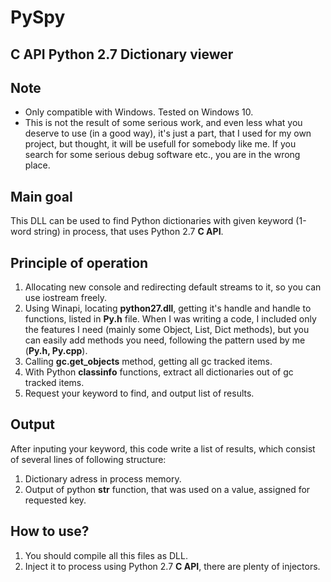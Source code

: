 # PySpy
## C API Python 2.7 Dictionary viewer

## Note
* Only compatible with Windows. Tested on Windows 10.
* This is not the result of some serious work, and even less what you deserve to use (in a good way), it's just a part, that I used for my own project, but thought, it will be usefull for somebody like me. If you search for some serious debug software etc., you are in the wrong place.

## Main goal
This DLL can be used to find Python dictionaries with given keyword (1-word string) in process, that uses Python 2.7 **C API**.

## Principle of operation
1. Allocating new console and redirecting default streams to it, so you can use iostream freely.
2. Using Winapi, locating **python27.dll**, getting it's handle and handle to functions, listed in **Py.h** file. When I was writing a code, I included only the features I need (mainly some Object, List, Dict methods), but you can easily add methods you need, following the pattern used by me (**Py.h, Py.cpp**).
3. Calling **gc.get_objects** method, getting all gc tracked items.
4. With Python **classinfo** functions, extract all dictionaries out of gc tracked items.
5. Request your keyword to find, and output list of results.

## Output
After inputing your keyword, this code write a list of results, which consist of several lines of following structure:
  1. Dictionary adress in process memory.
  2. Output of python **str** function, that was used on a value, assigned for requested key.

## How to use?
1. You should compile all this files as DLL.
2. Inject it to process using Python 2.7 **C API**, there are plenty of injectors.
